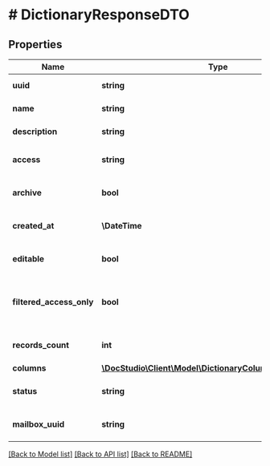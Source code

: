 # # DictionaryResponseDTO

## Properties

Name | Type | Description | Notes
------------ | ------------- | ------------- | -------------
**uuid** | **string** | Dictionary uuid |
**name** | **string** | Dictionary name |
**description** | **string** | Dictionary description |
**access** | **string** | Dictionary access level |
**archive** | **bool** | Dictionary archived flag |
**created_at** | **\DateTime** | Dictionary created date |
**editable** | **bool** | Dictionary can be edited |
**filtered_access_only** | **bool** | Dictionary can be used only with filtering |
**records_count** | **int** | Dictionary records count | [optional]
**columns** | [**\DocStudio\Client\Model\DictionaryColumnResponseDTO[]**](DictionaryColumnResponseDTO.md) |  | [optional]
**status** | **string** | Dictionary availability status | [optional]
**mailbox_uuid** | **string** | Owner of the dictionary | [optional]

[[Back to Model list]](../../README.md#models) [[Back to API list]](../../README.md#endpoints) [[Back to README]](../../README.md)
